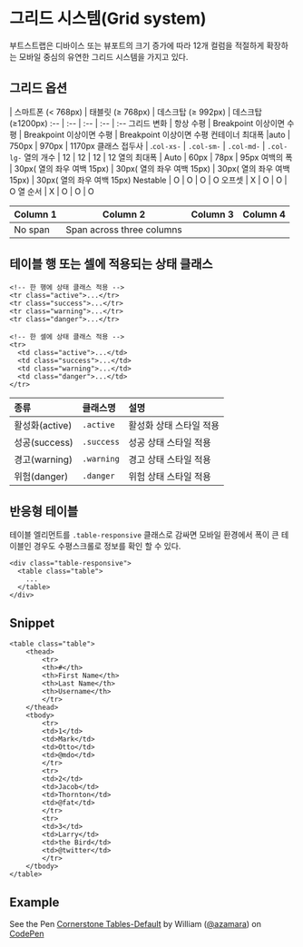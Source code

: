 <!--
{
    "id": 4101,
    "title": "그리드 시스템(Grid system)",
    "outline": "부트스트랩은 디바이스 또는 뷰포트의 크기 증가에 따라 12개 컬럼을 적절하게 확장하는 모바일 중심의 유연한 그리드 시스템을 가지고 있다. ",
    "tags": ["widget", "base"],
    "section": "Base",
    "order": [4, 1, 1],
    "thumbnail": "4.1.01.grid-system.png"
}
-->

# 그리드 시스템(Grid system)

부트스트랩은 디바이스 또는 뷰포트의 크기 증가에 따라 12개 컬럼을 적절하게 확장하는 모바일 중심의 유연한 그리드 시스템을 가지고 있다. 


## 그리드 옵션

| 스마트폰 (< 768px) | 태블릿 (≥ 768px)  | 데스크탑 (≥ 992px)  | 데스크탑(≥1200px)
:-- | :-- | :-- | :-- | :--
그리드 변화 | 항상 수평 | Breakpoint 이상이면 수평 | Breakpoint 이상이면 수평 | Breakpoint 이상이면 수평
컨테이너 최대폭 |auto | 750px | 970px | 1170px
클래스 접두사 | .`col-xs-` | `.col-sm-` | `.col-md-` | `.col-lg-`
열의 개수 | 12 | 12 | 12 | 12
열의 최대폭 | Auto | 60px | 78px | 95px
여백의 폭 | 30px( 열의 좌우 여백 15px) | 30px( 열의 좌우 여백 15px) | 30px( 열의 좌우 여백 15px) | 30px( 열의 좌우 여백 15px)
Nestable | O | O | O | O
오프셋 | X | O | O | O
열 순서 | X | O | O | O



| Column 1 | Column 2 | Column 3 | Column 4 |
| -------- | :------: | -------- | -------- |
| No span  | Span across three columns    |||


## 테이블 행 또는 셀에 적용되는 상태 클래스 

```
<!-- 한 행에 상태 클래스 적용 -->
<tr class="active">...</tr>
<tr class="success">...</tr>
<tr class="warning">...</tr>
<tr class="danger">...</tr>

<!-- 한 셀에 상태 클래스 적용 -->
<tr>
  <td class="active">...</td>
  <td class="success">...</td>
  <td class="warning">...</td>
  <td class="danger">...</td>
</tr>
```

종류 | 클래스명 | 설명 
:-- | :-- | :--
활성화(active) | `.active` | 활성화 상태 스타일 적용
성공(success) | `.success` | 성공 상태 스타일 적용
경고(warning) | `.warning` | 경고 상태 스타일 적용
위험(danger) | `.danger` | 위험 상태 스타일 적용

## 반응형 테이블
테이블 엘리먼트를 `.table-responsive` 클래스로 감싸면 모바일 환경에서 폭이 큰 테이블인 경우도 수평스크롤로 정보를 확인 할 수 있다.

```
<div class="table-responsive">
  <table class="table">
    ...
  </table>
</div>
```

## Snippet
```
<table class="table">
    <thead>
        <tr>
        <th>#</th>
        <th>First Name</th>
        <th>Last Name</th>
        <th>Username</th>
        </tr>
    </thead>
    <tbody>
        <tr>
        <td>1</td>
        <td>Mark</td>
        <td>Otto</td>
        <td>@mdo</td>
        </tr>
        <tr>
        <td>2</td>
        <td>Jacob</td>
        <td>Thornton</td>
        <td>@fat</td>
        </tr>
        <tr>
        <td>3</td>
        <td>Larry</td>
        <td>the Bird</td>
        <td>@twitter</td>
        </tr>
    </tbody>
</table>
```

## Example
<p data-height="268" data-theme-id="1127" data-slug-hash="niDyg" data-user="azamara" data-default-tab="result" class='codepen'>See the Pen <a href='http://codepen.io/azamara/pen/niDyg'>Cornerstone Tables-Default</a> by William (<a href='http://codepen.io/azamara'>@azamara</a>) on <a href='http://codepen.io'>CodePen</a></p>
<script async src="http://codepen.io/assets/embed/ei.js"></script>
